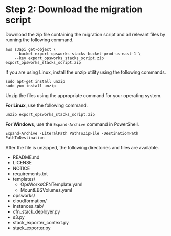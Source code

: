 # Step 2: Download the migration script<a name="migrating-to-systems-manager-download-script"></a>

Download the zip file containing the migration script and all relevant files by running the following command\.

```
aws s3api get-object \
    --bucket export-opsworks-stacks-bucket-prod-us-east-1 \
    --key export_opsworks_stacks_script.zip export_opsworks_stacks_script.zip
```

If you are using Linux, install the unzip utility using the following commands\.

```
sudo apt-get install unzip
sudo yum install unzip
```

Unzip the files using the appropriate command for your operating system\.

**For Linux**, use the following command\.

```
unzip export_opsworks_stacks_script.zip
```

**For Windows**, use the `Expand-Archive` command in PowerShell\.

```
Expand-Archive -LiteralPath PathToZipFile -DestinationPath PathToDestination
```

After the file is unzipped, the following directories and files are available\.
+ README\.md
+ LICENSE 
+ NOTICE
+ requirements\.txt
+ templates/
  + OpsWorksCFNTemplate\.yaml
  +  MountEBSVolumes\.yaml 
+ opsworks/
+ cloudformation/
+ instances\_tab/
+ cfn\_stack\_deployer\.py 
+ s3\.py
+ stack\_exporter\_context\.py
+ stack\_exporter\.py